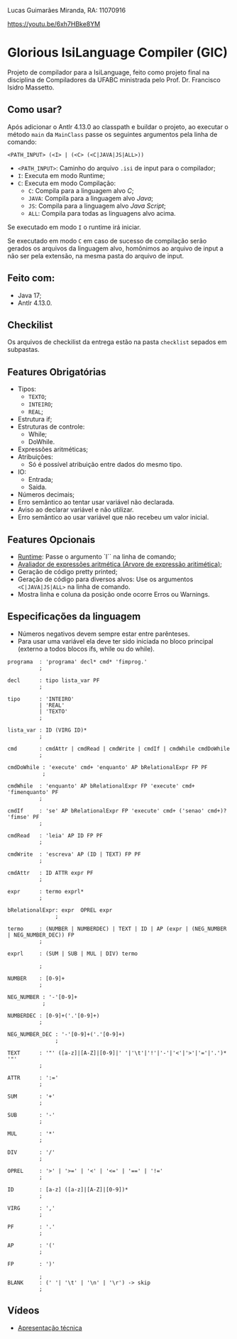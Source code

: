 Lucas Guimarães Miranda, RA: 11070916

https://youtu.be/6xh7HBke8YM

# Glorious IsiLanguage Compiler (GIC)
Projeto de compilador para a IsiLanguage, feito como projeto final na disciplina de Compiladores da UFABC ministrada pelo Prof. Dr. Francisco Isidro Massetto.

## Como usar?
Após adicionar o Antlr 4.13.0 ao classpath e buildar o projeto, ao executar o método `main` da `MainClass` passe os seguintes argumentos pela linha de comando:

`<PATH_INPUT> (<I> | (<C> (<C|JAVA|JS|ALL>))`

- `<PATH_INPUT>`: Caminho do arquivo `.isi` de input para o compilador;
- `I`: Executa em modo Runtime;
- `C`: Executa em modo Compilação:
    - `C`: Compila para a linguagem alvo *C*;
    - `JAVA`: Compila para a linguagem alvo *Java*;
    - `JS`: Compila para a linguagem alvo *Java Script*;
    - `ALL`: Compila para todas as linguagens alvo acima.

Se executado em modo `I` o runtime irá iniciar.

Se executado em modo `C` em caso de sucesso de compilação serão gerados os arquivos da linguagem alvo, homônimos ao arquivo de input a não ser pela extensão, na mesma pasta do arquivo de input.

## Feito com:
- Java 17;
- Antlr 4.13.0.

## Checkilist
Os arquivos de checkilist da entrega estão na pasta `checklist` sepados em subpastas.

## Features Obrigatórias
- Tipos:
    - `TEXTO`;
    - `INTEIRO`;
    - `REAL`;
- Estrutura if;
- Estruturas de controle:
    - While;
    - DoWhile.
- Expressões aritméticas;
- Atribuições:
    - Só é possível atribuição entre dados do mesmo tipo.
- IO:
    - Entrada;
    - Saida.
- Números decimais;
- Erro semântico ao tentar usar variável não declarada.
- Aviso ao declarar variável e não utilizar.
- Erro semântico ao usar variável que não recebeu um valor inicial.

## Features Opcionais
- [Runtime](../../src/ast/RuntimeEntity.java): Passe o argumento `I`` na linha de comando;
- [Avaliador de expressões aritmética (Arvore de expressão aritimética)](../../src/expressions/ExpressionTree.java);
- Geração de código pretty printed;
- Geração de código para diversos alvos: Use os argumentos `<C|JAVA|JS|ALL>` na linha de comando.
- Mostra linha e coluna da posição onde ocorre Erros ou Warnings.

## Especificações da linguagem
- Números negativos devem sempre estar entre parênteses.
- Para usar uma variável ela deve ter sido iniciada no bloco principal (externo a todos blocos ifs, while ou do while).
```
programa  : 'programa' decl* cmd* 'fimprog.'
		  ;
		  
decl	  : tipo lista_var PF
		  ;
		 
tipo	  : 'INTEIRO' 
          | 'REAL'
          | 'TEXTO'
          ;

lista_var : ID (VIRG ID)*
   		  ;
   		  
cmd		  : cmdAttr | cmdRead | cmdWrite | cmdIf | cmdWhile cmdDoWhile
		  ;

cmdDoWhile : 'execute' cmd+ 'enquanto' AP bRelationalExpr FP PF
           ;

cmdWhile  : 'enquanto' AP bRelationalExpr FP 'execute' cmd+ 'fimenquanto' PF
          ;
		  
cmdIf     : 'se' AP bRelationalExpr FP 'execute' cmd+ ('senao' cmd+)? 'fimse' PF 
		  ; 
		  
cmdRead   : 'leia' AP ID FP PF
		  ;		 
		  
cmdWrite  : 'escreva' AP (ID | TEXT) FP PF
          ;		      		  
   		  
cmdAttr   : ID ATTR expr PF
		  ;   		  
		  
expr	  : termo exprl*
          ;

bRelationalExpr: expr  OPREL expr
               ;
          
termo     : (NUMBER | NUMBERDEC) | TEXT | ID | AP (expr | (NEG_NUMBER | NEG_NUMBER_DEC)) FP
		  ;
		  
exprl     : (SUM | SUB | MUL | DIV) termo

          ;		         
		  
NUMBER	  : [0-9]+
		  ;

NEG_NUMBER : '-'[0-9]+
           ;

NUMBERDEC : [0-9]+('.'[0-9]+)
          ;

NEG_NUMBER_DEC : '-'[0-9]+('.'[0-9]+)
               ;
		  
TEXT 	  : '"' ([a-z]|[A-Z]|[0-9]|' '|'\t'|'!'|'-'|'<'|'>'|'='|'.')* '"'
		  ;		  
		  
ATTR	  : ':='
   		  ;		
   		  
SUM	      : '+'
		  ;
		  
SUB		  : '-'		     		    
          ;

MUL       : '*'
          ;

DIV       : '/'
          ;
          
OPREL     : '>' | '>=' | '<' | '<=' | '==' | '!='
 		  ;          
   		  
ID		  : [a-z] ([a-z]|[A-Z]|[0-9])*
          ;
          
VIRG      : ','
          ;
          
PF        : '.'
          ;
          
AP	      : '('          
	      ;
	      
FP 		  : ')'

          ;	      
BLANK     : (' '| '\t' | '\n' | '\r') -> skip
          ;
```

## Vídeos
- [Apresentação técnica](https://youtu.be/6xh7HBke8YM)
